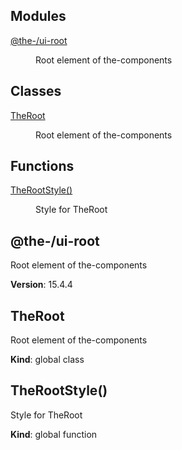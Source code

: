 <!--- Code generated by @the-/script-doc. DO NOT EDIT. -->

## Modules

<dl>
<dt><a href="#module_@the-/ui-root">@the-/ui-root</a></dt>
<dd><p>Root element of the-components</p>
</dd>
</dl>

## Classes

<dl>
<dt><a href="#TheRoot">TheRoot</a></dt>
<dd><p>Root element of the-components</p>
</dd>
</dl>

## Functions

<dl>
<dt><a href="#TheRootStyle">TheRootStyle()</a></dt>
<dd><p>Style for TheRoot</p>
</dd>
</dl>

<a name="module_@the-/ui-root"></a>

## @the-/ui-root
Root element of the-components

**Version**: 15.4.4  
<a name="TheRoot"></a>

## TheRoot
Root element of the-components

**Kind**: global class  
<a name="TheRootStyle"></a>

## TheRootStyle()
Style for TheRoot

**Kind**: global function  
